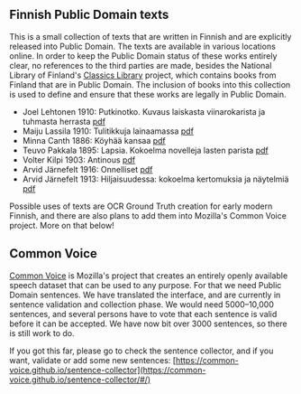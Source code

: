 ## Finnish Public Domain texts

This is a small collection of texts that are written in Finnish and are explicitly released into Public Domain. The texts are available in various locations online. In order to keep the Public Domain status of these works entirely clear, no references to the third parties are made, besides the National Library of Finland's [Classics Library](http://www.doria.fi/handle/10024/91449) project, which contains books from Finland that are in Public Domain. The inclusion of books into this collection is used to define and ensure that these works are legally in Public Domain.

- Joel Lehtonen 1910: Putkinotko. Kuvaus laiskasta viinarokarista ja tuhmasta herrasta [pdf](http://urn.fi/URN:NBN:fi-fd2010-00000385)
- Maiju Lassila 1910: Tulitikkuja lainaamassa [pdf](http://urn.fi/URN:NBN:fi-fd2010-00000219)
- Minna Canth 1886: Köyhää kansaa [pdf](http://urn.fi/URN:NBN:fi-fd2010-00000613)
- Teuvo Pakkala 1895: Lapsia. Kokoelma novelleja lasten parista [pdf](http://urn.fi/URN:NBN:fi-fd2010-00000565)
- Volter Kilpi 1903: Antinous [pdf](http://urn.fi/URN:NBN:fi-fd2010-00000514)
- Arvid Järnefelt 1916: Onnelliset [pdf](http://urn.fi/URN:NBN:fi-fd2010-00000421)
- Arvid Järnefelt 1913: Hiljaisuudessa: kokoelma kertomuksia ja näytelmiä [pdf](http://urn.fi/URN:NBN:fi-fd2010-00000332)

Possible uses of texts are OCR Ground Truth creation for early modern Finnish, and there are also plans to add them into Mozilla's Common Voice project. More on that below!

## Common Voice

[Common Voice](https://voice.mozilla.org/fi) is Mozilla's project that creates an entirely openly available speech dataset that can be used to any purpose. For that we need Public Domain sentences. We have translated the interface, and are currently in sentence validation and collection phase. We would need 5000–10,000 sentences, and several persons have to vote that each sentence is valid before it can be accepted. We have now bit over 3000 sentences, so there is still work to do.

If you got this far, please go to check the sentence collector, and if you want, validate or add some new sentences: [https://common-voice.github.io/sentence-collector](https://common-voice.github.io/sentence-collector/#/)